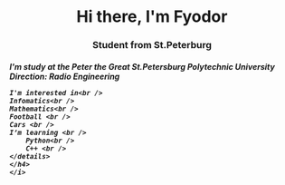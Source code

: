 <div id="header" align="center">
    <h1>Hi there, I'm Fyodor</h1>
    <h3>Student from St.Peterburg</h3>
    
</div>

<div id="body">
    <i>
    <h4>I'm study at the Peter the Great St.Petersburg Polytechnic University<br />
    Direction: Radio Engineering <br />
    
    I'm interested in<br />
    Infomatics<br />
    Mathematics<br />
    Football <br />
    Cars <br />
    I’m learning <br />
        Python<br />
        C++ <br />
    </details>
    </h4>
    </i>
</div>

